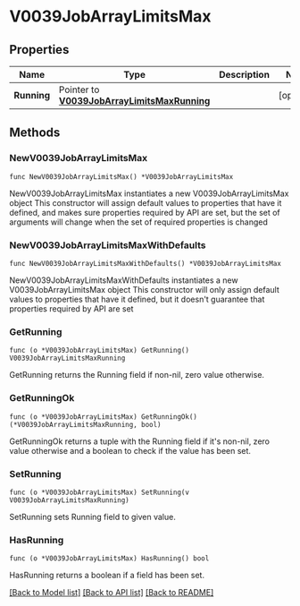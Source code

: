 # V0039JobArrayLimitsMax

## Properties

Name | Type | Description | Notes
------------ | ------------- | ------------- | -------------
**Running** | Pointer to [**V0039JobArrayLimitsMaxRunning**](V0039JobArrayLimitsMaxRunning.md) |  | [optional] 

## Methods

### NewV0039JobArrayLimitsMax

`func NewV0039JobArrayLimitsMax() *V0039JobArrayLimitsMax`

NewV0039JobArrayLimitsMax instantiates a new V0039JobArrayLimitsMax object
This constructor will assign default values to properties that have it defined,
and makes sure properties required by API are set, but the set of arguments
will change when the set of required properties is changed

### NewV0039JobArrayLimitsMaxWithDefaults

`func NewV0039JobArrayLimitsMaxWithDefaults() *V0039JobArrayLimitsMax`

NewV0039JobArrayLimitsMaxWithDefaults instantiates a new V0039JobArrayLimitsMax object
This constructor will only assign default values to properties that have it defined,
but it doesn't guarantee that properties required by API are set

### GetRunning

`func (o *V0039JobArrayLimitsMax) GetRunning() V0039JobArrayLimitsMaxRunning`

GetRunning returns the Running field if non-nil, zero value otherwise.

### GetRunningOk

`func (o *V0039JobArrayLimitsMax) GetRunningOk() (*V0039JobArrayLimitsMaxRunning, bool)`

GetRunningOk returns a tuple with the Running field if it's non-nil, zero value otherwise
and a boolean to check if the value has been set.

### SetRunning

`func (o *V0039JobArrayLimitsMax) SetRunning(v V0039JobArrayLimitsMaxRunning)`

SetRunning sets Running field to given value.

### HasRunning

`func (o *V0039JobArrayLimitsMax) HasRunning() bool`

HasRunning returns a boolean if a field has been set.


[[Back to Model list]](../README.md#documentation-for-models) [[Back to API list]](../README.md#documentation-for-api-endpoints) [[Back to README]](../README.md)


